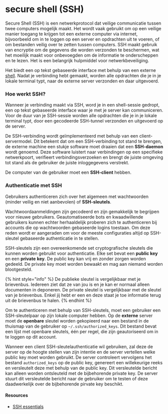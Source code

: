 # secure shell (SSH)

Secure Shell (SSH) is een netwerkprotocol dat veilige communicatie tussen twee computers mogelijk maakt. Het wordt vaak gebruikt om op een veilige manier toegang te krijgen tot een externe computer via internet, bijvoorbeeld om in te loggen op een server en opdrachten uit te voeren, of om bestanden veilig over te zetten tussen computers. SSH maakt gebruik van encryptie om de gegevens die worden verzonden te beschermen, wat het moeilijk maakt voor onbevoegden om de informatie te onderscheppen en te lezen. Het is een belangrijk hulpmiddel voor netwerkbeveiliging.

Het biedt een op tekst gebaseerde interface met behulp van een externe [shell](../wat-is-een-shell.md). Nadat je verbinding hebt gemaakt, worden alle opdrachten die je in je lokale terminal typt, naar de externe server verzonden en daar uitgevoerd.

### Hoe werkt SSH?

Wanneer je verbinding maakt via SSH, word je in een shell-sessie gedropt, een op tekst gebaseerde interface waar je met je server kan communiceren. Voor de duur van je SSH-sessie worden alle opdrachten die je in je lokale terminal typt, door een gecodeerde SSH-tunnel verzonden en uitgevoerd op de server.

De SSH-verbinding wordt geïmplementeerd met behulp van een client-servermodel. Dit betekent dat om een SSH-verbinding tot stand te brengen, de externe machine een stukje software moet draaien dat een **SSH-daemon** wordt genoemd. Deze software luistert naar verbindingen op een specifieke netwerkpoort, verifieert verbindingsverzoeken en brengt de juiste omgeving tot stand als de gebruiker de juiste inloggegevens verstrekt.

De computer van de gebruiker moet een **SSH-client** hebben.

### Authenticatie met SSH

Gebruikers authenticeren zich over het algemeen met wachtwoorden (minder veilig en niet aanbevolen) of **SSH-sleutels**.

Wachtwoordaanmeldingen zijn gecodeerd en zijn gemakkelijk te begrijpen voor nieuwe gebruikers. Geautomatiseerde bots en kwaadwillende gebruikers kunnen echter herhaaldelijk proberen zich te authenticeren bij accounts die op wachtwoorden gebaseerde logins toestaan. Om deze reden wordt er aangeraden om voor de meeste configuraties altijd op SSH-sleutel gebaseerde authenticatie in te stellen.

SSH-sleutels zijn een overeenkomende set cryptografische sleutels die kunnen worden gebruikt voor authenticatie. Elke set bevat een **public key** en een **private** **key**. De public key kan vrij en zonder zorgen worden gedeeld. De private key moet worden bewaakt en mag aan niemand worden blootgesteld.

{% hint style="info" %}
De publieke sleutel is vergelijkbaar met je brievenbus. Iedereen ziet dat ze van jou is en je kan er normaal alleen documenten in deponeren. De private sleutel is vergelijkbaar met de sleutel van je brievenbus. Enkel jij hebt er een en deze staat je toe informatie terug uit de brievenbus te halen.
{% endhint %}

Om te authenticeren met behulp van SSH-sleutels, moet een gebruiker een SSH-sleutelpaar op zijn lokale computer hebben. Op de **externe** server moet de **openbare** sleutel worden gekopieerd naar een bestand in de thuismap van de gebruiker op `~/.ssh/authorized_keys`. Dit bestand bevat een lijst met openbare sleutels, één per regel, die zijn geautoriseerd om in te loggen op dit account.

Wanneer een client SSH-sleutelauthenticatie wil gebruiken, zal deze de server op de hoogte stellen van zijn intentie en de server vertellen welke public key moet worden gebruikt. De server controleert vervolgens het bestand `authorized_keys` op de public key, genereert een willekeurige reeks en versleutelt deze met behulp van de public key. Dit versleutelde bericht kan alleen worden ontsleuteld met de bijbehorende private key. De server stuurt dit versleutelde bericht naar de gebruiker om te testen of deze daadwerkelijk over de bijbehorende pirvate key beschikt.

#### Resources

* [SSH essentials](https://www.digitalocean.com/community/tutorials/ssh-essentials-working-with-ssh-servers-clients-and-keys#client-side-configuration-options)
